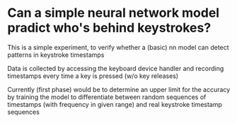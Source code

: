 # Can a simple neural network model pradict who's behind keystrokes?
This is a simple experiment, to verify whether a (basic) nn model 
can detect patterns in keystroke timestamps

Data is collected by accessing the keyboard device handler
and recording timestamps every time a key is pressed (w/o key releases)

Currently (first phase) would be to determine an upper limit for the accuracy
by training the model to differentiate between random sequences of timestamps (with frequency in given range)
and real keystroke timestamp sequences
